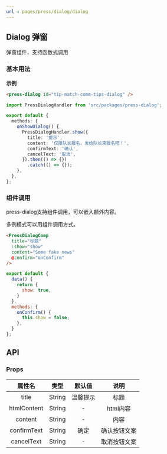 ```yaml
---
url : pages/press/dialog/dialog
---
```


## Dialog 弹窗


弹窗组件，支持函数式调用

### 基本用法

**示例**

```html
<press-dialog id="tip-match-comm-tips-dialog" />
```

```ts
import PressDialogHandler from 'src/packages/press-dialog';

export default {
  methods: {
    onShowDialog() {
      PressDialogHandler.show({
        title: '提示',
        content: '仅限队长报名，发给队长来报名吧！',
        confirmText: '确认',
        cancelText: '取消',
      }).then(() => {})
        .catch(() => {});
    },
  },
};
```

### 组件调用

press-dialog支持组件调用，可以嵌入额外内容。

多例模式可以用组件调用方式。

```html
<PressDialogComp
  title="标题"
  :show="show"
  content="Some fake news"
  @confirm="onConfirm"
/>
```

```js
export default {
  data() {
    return {
      show: true,
    }
  },
  methods: {
    onConfirm() {
      this.show = false;
    },
  }
};
```



## API

### Props

|   属性名    |  类型  |  默认值  |     说明     |
| :---------: | :----: | :------: | :----------: |
|    title    | String | 温馨提示 |     标题     |
| htmlContent | String |    -     |   html内容   |
|   content   | String |    -     |     内容     |
| confirmText | String |   确定   | 确认按钮文案 |
| cancelText  | String |    -     | 取消按钮文案 |

